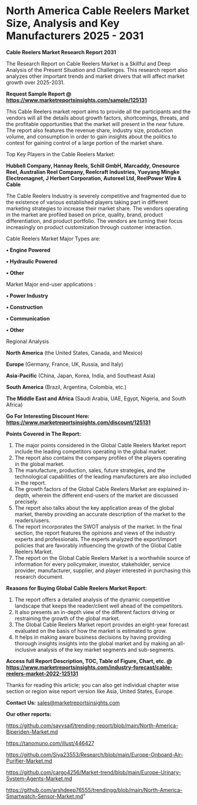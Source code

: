 # North America Cable Reelers Market Size, Analysis and Key Manufacturers 2025 - 2031

<strong>Cable Reelers Market Research Report 2031</strong>

The Research Report on Cable Reelers Market is a Skillful and Deep Analysis of the Present Situation and Challenges. This research report also analyzes other important trends and market drivers that will affect market growth over 2025-2031.

<strong>Request Sample Report @ <a href=https://www.marketreportsinsights.com/sample/125131>https://www.marketreportsinsights.com/sample/125131</a></strong>

This Cable Reelers market report aims to provide all the participants and the vendors will all the details about growth factors, shortcomings, threats, and the profitable opportunities that the market will present in the near future. The report also features the revenue share, industry size, production volume, and consumption in order to gain insights about the politics to contest for gaining control of a large portion of the market share.

Top Key Players in the Cable Reelers Market:

<strong>Hubbell Company, Hannay Reels, Schill GmbH, Marcaddy, Onesource Reel, Australian Reel Company, Reelcraft Industries, Yueyang Mingke Electromagnet, J Herbert Corporation, Autoreel Ltd, ReelPower Wire & Cable</strong>

The Cable Reelers Industry is severely competitive and fragmented due to the existence of various established players taking part in different marketing strategies to increase their market share. The vendors operating in the market are profiled based on price, quality, brand, product differentiation, and product portfolio. The vendors are turning their focus increasingly on product customization through customer interaction.

Cable Reelers Market Major Types are:

<strong>• Engine Powered

• Hydraulic Powered

• Other</strong>

Market Major end-user applications :

<strong>• Power Industry

• Construction

• Communication

• Other</strong>

Regional Analysis

</u><strong><b>North America</b></strong> (the United States, Canada, and Mexico)

<strong><b>Europe </b></strong>(Germany, France, UK, Russia, and Italy)

<strong><b>Asia-Pacific</b></strong> (China, Japan, Korea, India, and Southeast Asia)

<strong><b>South America</b></strong> (Brazil, Argentina, Colombia, etc.)

<strong><b>The Middle East and Africa</b></strong> (Saudi Arabia, UAE, Egypt, Nigeria, and South Africa)

<strong>Go For Interesting Discount Here: <a href=https://www.marketreportsinsights.com/discount/125131>https://www.marketreportsinsights.com/discount/125131</a></strong>

<strong>Points Covered in The Report:</strong>
<ol>
  <li>The major points considered in the Global Cable Reelers Market report include the leading competitors operating in the global market.</li>
  <li>The report also contains the company profiles of the players operating in the global market.</li>
  <li>The manufacture, production, sales, future strategies, and the technological capabilities of the leading manufacturers are also included in the report.</li>
  <li>The growth factors of the Global Cable Reelers Market are explained in-depth, wherein the different end-users of the market are discussed precisely.</li>
  <li>The report also talks about the key application areas of the global market, thereby providing an accurate description of the market to the readers/users.</li>
  <li>The report incorporates the SWOT analysis of the market. In the final section, the report features the opinions and views of the industry experts and professionals. The experts analyzed the export/import policies that are favorably influencing the growth of the Global Cable Reelers Market.</li>
  <li>The report on the Global Cable Reelers Market is a worthwhile source of information for every policymaker, investor, stakeholder, service provider, manufacturer, supplier, and player interested in purchasing this research document.</li>
</ol>
<strong>Reasons for Buying Global Cable Reelers Market Report:</strong>

<ol>
  <li>The report offers a detailed analysis of the dynamic competitive landscape that keeps the reader/client well ahead of the competitors.</li>
  <li>It also presents an in-depth view of the different factors driving or restraining the growth of the global market.</li>
  <li>The Global Cable Reelers Market report provides an eight-year forecast evaluated on the basis of how the market is estimated to grow.</li>
  <li>It helps in making aware business decisions by having providing thorough insights insights into the global market and by making an all-inclusive analysis of the key market segments and sub-segments.</li>
</ol>
<strong>Access full Report Description, TOC, Table of Figure, Chart, etc. @ <a href=https://www.marketreportsinsights.com/industry-forecast/cable-reelers-market-2022-125131>https://www.marketreportsinsights.com/industry-forecast/cable-reelers-market-2022-125131</a></strong>


Thanks for reading this article; you can also get individual chapter wise section or region wise report version like Asia, United States, Europe.

<strong>Contact Us:</strong>
sales@marketreportsinsights.com

<strong>Our other reports:</strong>

<a href=https://github.com/sayysaif/trending-report/blob/main/North-America-Biperiden-Market.md>https://github.com/sayysaif/trending-report/blob/main/North-America-Biperiden-Market.md</a>

<a href=https://tanomuno.com/illust/446427>https://tanomuno.com/illust/446427</a>

<a href=https://github.com/Siya23553/Research/blob/main/Europe-Onboard-Air-Purifier-Market.md>https://github.com/Siya23553/Research/blob/main/Europe-Onboard-Air-Purifier-Market.md</a>

<a href=https://github.com/cargo4256/Market-trend/blob/main/Europe-Urinary-System-Agents-Market.md>https://github.com/cargo4256/Market-trend/blob/main/Europe-Urinary-System-Agents-Market.md</a>

<a href=https://github.com/arshdeep76555/trendingg/blob/main/North-America-Smartwatch-Sensor-Market.md>https://github.com/arshdeep76555/trendingg/blob/main/North-America-Smartwatch-Sensor-Market.md</a>"
